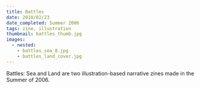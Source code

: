 ```yaml
---
title: Battles
date: 2010/02/23
date_completed: Summer 2006
tags: zine, illustration
thumbnail: battles_thumb.jpg
images:
  - nested:
    - battles_sea_8.jpg
    - battles_land_cover.jpg
---
```


Battles: Sea and Land are two illustration-based narrative zines made in the Summer of 2006.
